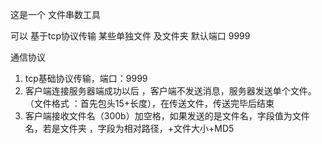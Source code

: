 这是一个 文件串数工具

可以 基于tcp协议传输 某些单独文件 及文件夹 默认端口 9999



通信协议

1. tcp基础协议传输，端口：9999
2. 客户端连接服务器端成功以后 ，客户端不发送消息，服务器发送单个文件。（文件格式 ：首先包头15+长度），在传送文件，传送完毕后结束
3. 客户端接收文件名（300b）加空格，如果发送的是文件名，字段值为文件名，若是文件夹 ，字段为相对路径，+文件大小+MD5
